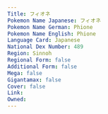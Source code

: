 ```yaml
---
﻿Title: フィオネ
Pokemon Name Japanese: フィオネ
Pokemon Name German: Phione
Pokemon Name English: Phione
Language Card: Japanese
National Dex Number: 489
Region: Sinnoh
Regional Form: false
Additional Form: false
Mega: false
Gigantamax: false
Cover: false
Link: 
Owned: 
---
```

